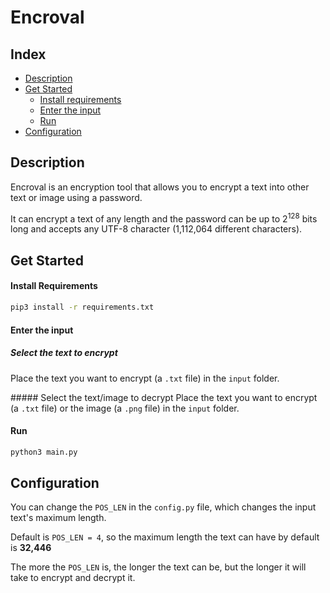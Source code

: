# Encroval

## Index
* [Description](#description)
* [Get Started](#get-started)
  * [Install requirements](#install-requirements)
  * [Enter the input](#enter-the-input)
  * [Run](#run)
* [Configuration](#configuration)

## Description

Encroval is an encryption tool that allows you to encrypt a text into other text or image using a password.

It can encrypt a text of any length and the password can be up to 2<sup>128</sup> bits long and accepts any UTF-8 character (1,112,064 different characters).




## Get Started

#### Install Requirements

```bash
pip3 install -r requirements.txt
```


#### Enter the input

##### Select the text to encrypt
Place the text you want to encrypt (a `.txt` file) in the `input` folder.

##### Select the text/image to decrypt
Place the text you want to encrypt (a `.txt` file) or the image (a `.png` file) in the `input` folder.


#### Run

```bash
python3 main.py
```




## Configuration

You can change the `POS_LEN` in the `config.py` file, which changes the input text's maximum length.

Default is `POS_LEN = 4`, so the maximum length the text can have by default is **32,446**

The more the `POS_LEN` is, the longer the text can be, but the longer it will take to encrypt and decrypt it.